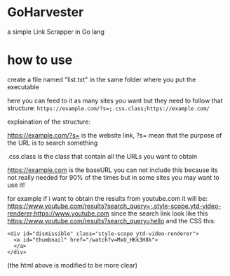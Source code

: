 # GoHarvester
a simple Link Scrapper in Go lang

# how to use
create a file named "list.txt" in the same folder where you put the executable 

here you can feed to it as many sites you want but they need to follow that structure:
`https://example.com/?s=;.css.class;https://example.com/`

explaination of the structure:

https://example.com/?s= is the website link, ?s= mean that the purpose of the URL is to search something

.css.class is the class that contain all the URLs you want to obtain

https://example.com is the baseURL you can not include this because its not really needed for 90% of the times but in some sites you may want to use it!

for example if i want to obtain the results from youtube.com it will be:
https://www.youtube.com/results?search_query=;.style-scope.ytd-video-renderer;https://www.youtube.com
since the search link look like this https://www.youtube.com/results?search_query=hello and the CSS this:
```
<div id="dismissible" class="style-scope ytd-video-renderer">
  <a id="thumbnail" href="/watch?v=MxU_HKk3H8k">
  </a>
</div>
```
(the html above is modified to be more clear)

